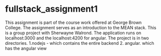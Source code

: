 # fullstack_assignment1
This assignment is part of the course work offered at George Brown College. The assignment serves as an introduction to the MEAN stack.
This is a group project with Sherwayne Walrond. 
The application runs on localhost:3000 and the localhost:4200 for angular. 
The project is in two directories. 
  1.nodejs - which contains the entire backend
  2. angular. which has the angular view
